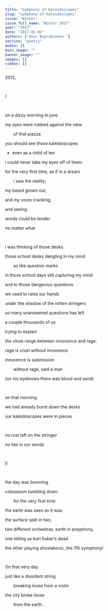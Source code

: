 ```yaml
---
title: "Symphony of Kaleidoscopes"
slug: "symphony-of-kaleidoscopes"
issue: "Winter"
issue_full_name: "Winter 2017"
year: "2017"
date: "2017-01-01"
authors: ['Onur Bayrakceken ']
section: "poetry"
audio: []
main_image: ""
banner_image: ""
images: []
videos: []
---
```

2013,

  

 I

  

 on a dizzy morning in june 

 my eyes were rubbed against the view

        of that piazza 

 you should see those kaleidoscopes

 - even as a child of ten 

 i could never take my eyes off of them-

 for the very first time, as if in a dream

        i saw the reality;

 my beard grown out,

 and my voice cracking,

 and seeing 

 words could be tender

 no matter what

  

 i was thinking of those desks 

 those school desks dangling in my mind

        as like question marks 

 in those school days still capturing my mind

 and to those dangerous questions 

 we used to raise our hands 

 under the shadow of the rotten stringers 

 so many unanswered questions has left

 a couple thousands of us 

 trying to explain 

 the close range between innocence and rage:

 rage is cruel without innocence 

 innocence is submission

        without rage, said a man 

 (on his eyebrows there was blood and sand)

  

 on that morning 

 we had already burnt down the desks

 our kaleidoscopes were in pieces

  

 no rust left on the stringer

 no lies in our words

  

 II

  

 the day was booming.

 colosseum tumbling down

        for the very first time

 the earth was seen as it was:

 the surface split in two, 

 two different orchestras, earth in polyphony,

 one telling us kurt huber’s dead 

 the other playing shostakovic, the 7th symphony!

  

 On that very day 

 just like a dissident string

        breaking loose from a violin

 the city broke loose

        from the earth. 

